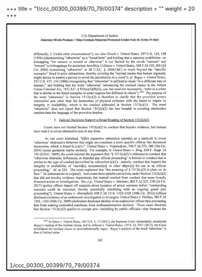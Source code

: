 +++
title = "1/ccc_00300_00399/70_79/00374"
description = ""
weight = 20
+++

<table style="border:2px solid black;max-width:800px;max-height:800px;" 
><tr><td>
<img class="center-fit-jpg"
src="/jpg_/jpg_mueller_report_searchable_374.jpg">
1/ccc_00300_00399/70_79/00374
</img></td></tr></table>
